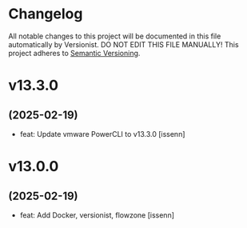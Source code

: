 # Changelog

All notable changes to this project will be documented in this file
automatically by Versionist. DO NOT EDIT THIS FILE MANUALLY!
This project adheres to [Semantic Versioning](http://semver.org/).

# v13.3.0
## (2025-02-19)

* feat: Update vmware PowerCLI to v13.3.0 [issenn]

# v13.0.0
## (2025-02-19)

* feat: Add Docker, versionist, flowzone [issenn]
